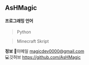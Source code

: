 ## AsHMagic
#### 프로그래밍 언어
> Python

> Minecraft Skript


**정보**
📩이메일 magicdev0000@gmail.com
<br/>
💻깃허브 https://github.com/AsHMagic
